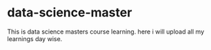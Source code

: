 # data-science-master
This is data science masters course learning. here i will upload all my learnings day wise.
